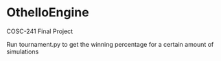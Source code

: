 # OthelloEngine
COSC-241 Final Project

Run tournament.py to get the winning percentage for a certain amount of simulations